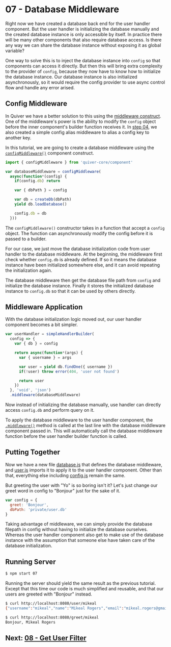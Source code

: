 # 07 - Database Middleware

Right now we have created a database back end for the user handler component. But the user handler is initializing the database manually and the created database instance is only accessible by itself. In practice there will be many other components that also require database access. Is there any way we can share the database instance without exposing it as global variable?

One way to solve this is to inject the database instance into `config` so that components can access it directly. But then this will bring extra complexity to the provider of `config`, because they now have to know how to initialize the database instance. Our database instance is also initialized asynchronously, so it would require the config provider to use async control flow and handle any error arised.

## Config Middleware

In Quiver we have a better solution to this using the [middleware construct](https://github.com/quiverjs/doc/wiki/Architecture-Constructs#middleware). One of the middleware's power is the ability to modify the `config` object before the inner component's builder function receives it. In [step 04](../04/tutorial.md#config-alias), we also created a simple config alias middleware to alias a config key to another key.

In this tutorial, we are going to create a database middleware using the [`configMiddleware()`](https://github.com/quiverjs/doc/wiki/Middleware-Components#config-middleware) component construct.

```javascript
import { configMiddleware } from 'quiver-core/component'

var databaseMiddleware = configMiddleware(
  async(function*(config) {
    if(config.db) return

    var { dbPath } = config

    var db = createDb(dbPath)
    yield db.loadDatabase()

    config.db = db
  }))
```

The `configMiddleware()` constructor takes in a function that accept a `config` object. The function can asynchronously modify the config before it is passed to a builder.

For our case, we just move the database initialization code from user handler to the database middleware. At the beginning, the middleware first check whether `config.db` is already defined. If so it means the database instance have been initialized somewhere else, and it can avoid repeating the initialization again.

The database middleware then get the database file path from `config` and initialize the database instance. Finally it stores the initialized database instance to `config.db` so that it can be used by others directly.

## Middleware Application

With the database initialization logic moved out, our user handler component becomes a bit simpler.

```javascript
var userHandler = simpleHandlerBuilder(
  config => {
    var { db } = config

    return async(function*(args) {
      var { username } = args

      var user = yield db.findOne({ username })
      if(!user) throw error(404, 'user not found')

      return user
    })
  }, 'void', 'json')
  .middleware(databaseMiddleware)
```

Now instead of initializing the database manually, use handler can directly access `config.db` and perform query on it.

To apply the database middleware to the user handler component, the [`.middleware()`](https://github.com/quiverjs/doc/wiki/Base-Component#extensiblecomponentmiddleware) method is called at the last line with the database middleware component passed in. This will automatically call the database middleware function before the user handler builder function is called.

## Putting Together

Now we have a new file [database.js](database.js) that defines the database middleware, and [user.js](user.js) imports it to apply it to the user handler component. Other than that, everything else including [config.js](config.js) remain the same. 

But greeting the user with "Yo" is so boring isn't it? Let's just change our greet word in config to "Bonjour" just for the sake of it.

```javascript
var config = { 
  greet: 'Bonjour',
  dbPath: 'private/user.db'
}
```

Taking advantage of middleware, we can simply provide the database filepath in config without having to initialize the database ourselves. Whereas the user handler component also get to make use of the database instance with the assumption that someone else have taken care of the database initialization.

## Running Server

```bash
$ npm start 07
```

Running the server should yield the same result as the previous tutorial. Except that this time our code is much simplified and reusable, and that our users are greeted with "Bonjour" instead.

```bash
$ curl http://localhost:8080/user/mikeal
{"username":"mikeal","name":"Mikeal Rogers","email":"mikeal.rogers@gmail.com","_id":"teWNHWIBWVnRbmhK"}

$ curl http://localhost:8080/greet/mikeal
Bonjour, Mikeal Rogers
```

## Next: [08 - Get User Filter](../08/tutorial.md)